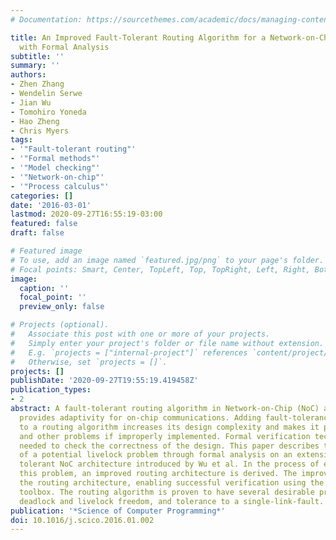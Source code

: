 ```yaml
---
# Documentation: https://sourcethemes.com/academic/docs/managing-content/

title: An Improved Fault-Tolerant Routing Algorithm for a Network-on-Chip Derived
  with Formal Analysis
subtitle: ''
summary: ''
authors:
- Zhen Zhang
- Wendelin Serwe
- Jian Wu
- Tomohiro Yoneda
- Hao Zheng
- Chris Myers
tags:
- '"Fault-tolerant routing"'
- '"Formal methods"'
- '"Model checking"'
- '"Network-on-chip"'
- '"Process calculus"'
categories: []
date: '2016-03-01'
lastmod: 2020-09-27T16:55:19-03:00
featured: false
draft: false

# Featured image
# To use, add an image named `featured.jpg/png` to your page's folder.
# Focal points: Smart, Center, TopLeft, Top, TopRight, Left, Right, BottomLeft, Bottom, BottomRight.
image:
  caption: ''
  focal_point: ''
  preview_only: false

# Projects (optional).
#   Associate this post with one or more of your projects.
#   Simply enter your project's folder or file name without extension.
#   E.g. `projects = ["internal-project"]` references `content/project/deep-learning/index.md`.
#   Otherwise, set `projects = []`.
projects: []
publishDate: '2020-09-27T19:55:19.419458Z'
publication_types:
- 2
abstract: A fault-tolerant routing algorithm in Network-on-Chip (NoC) architectures
  provides adaptivity for on-chip communications. Adding fault-tolerance adaptivity
  to a routing algorithm increases its design complexity and makes it prone to deadlock
  and other problems if improperly implemented. Formal verification techniques are
  needed to check the correctness of the design. This paper describes the discovery
  of a potential livelock problem through formal analysis on an extension of the link-fault
  tolerant NoC architecture introduced by Wu et al. In the process of eliminating
  this problem, an improved routing architecture is derived. The improvement simplifies
  the routing architecture, enabling successful verification using the CADP verification
  toolbox. The routing algorithm is proven to have several desirable properties including
  deadlock and livelock freedom, and tolerance to a single-link-fault.
publication: '*Science of Computer Programming*'
doi: 10.1016/j.scico.2016.01.002
---
```

